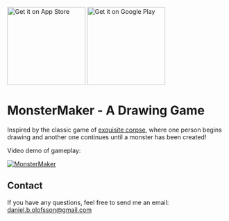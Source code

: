 <a href='https://apps.apple.com/us/app/monstermaker-a-drawing-game/id1512945753'><img alt='Get it on App Store' src='https://devimages-cdn.apple.com/app-store/marketing/guidelines/images/badge-download-on-the-app-store.svg' width="180"/></a> <a href='https://play.google.com/store/apps/details?id=se.duvana.exquisitecorpse'><img alt='Get it on Google Play' src='https://play.google.com/intl/en_us/badges/static/images/badges/en_badge_web_generic.png' width="180"/></a>


# MonsterMaker - A Drawing Game

Inspired by the classic game of [exquisite corpse](https://en.wikipedia.org/wiki/Exquisite_corpse), where one person begins drawing and another one continues until a monster has been created!


Video demo of gameplay:

[![MonsterMaker](https://yt-embed.herokuapp.com/embed?v=LtWeEh5C52g)](https://www.youtube.com/watch?v=LtWeEh5C52g "MonsterMaker")


## Contact

If you have any questions, feel free to send me an email: daniel.b.olofsson@gmail.com

